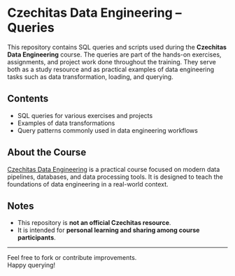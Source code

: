 # Czechitas Data Engineering – Queries

This repository contains SQL queries and scripts used during the **Czechitas Data Engineering** course.
The queries are part of the hands-on exercises, assignments, and project work done throughout the training. They serve both as a study resource and as practical examples of data engineering tasks such as data transformation, loading, and querying.

## Contents
- SQL queries for various exercises and projects
- Examples of data transformations
- Query patterns commonly used in data engineering workflows

## About the Course
[Czechitas Data Engineering](https://www.czechitas.cz/) is a practical course focused on modern data pipelines, databases, and data processing tools. It is designed to teach the foundations of data engineering in a real-world context.

## Notes
- This repository is **not an official Czechitas resource**.
- It is intended for **personal learning and sharing among course participants**.

---
Feel free to fork or contribute improvements.  
Happy querying!

